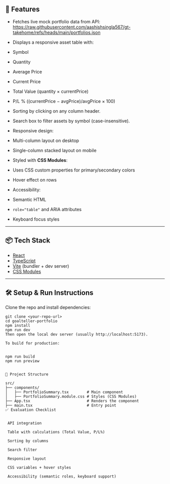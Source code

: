 

## 🚀 Features

- Fetches live mock portfolio data from API:
https://raw.githubusercontent.com/aashishsingla567/gt-takehome/refs/heads/main/portfolios.json


- Displays a responsive asset table with:
- Symbol
- Quantity
- Average Price
- Current Price
- Total Value (quantity × currentPrice)
- P/L % ((currentPrice − avgPrice)/avgPrice × 100)
- Sorting by clicking on any column header.
- Search box to filter assets by symbol (case-insensitive).
- Responsive design:
- Multi-column layout on desktop
- Single-column stacked layout on mobile
- Styled with **CSS Modules**:
- Uses CSS custom properties for primary/secondary colors
- Hover effect on rows
- Accessibility:
- Semantic HTML
- `role="table"` and ARIA attributes
- Keyboard focus styles

---

## 📦 Tech Stack

- [React](https://react.dev/)
- [TypeScript](https://www.typescriptlang.org/)
- [Vite](https://vitejs.dev/) (bundler + dev server)
- [CSS Modules](https://github.com/css-modules/css-modules)

---

## 🛠️ Setup & Run Instructions

Clone the repo and install dependencies:

```
git clone <your-repo-url>
cd goalteller-portfolio
npm install
npm run dev
Then open the local dev server (usually http://localhost:5173).

To build for production:


npm run build
npm run preview


📂 Project Structure

src/
├── components/
│   ├── PortfolioSummary.tsx        # Main component
│   ├── PortfolioSummary.module.css # Styles (CSS Modules)
├── App.tsx                         # Renders the component
├── main.tsx                        # Entry point
✅ Evaluation Checklist


 API integration

 Table with calculations (Total Value, P/L%)

 Sorting by columns

 Search filter

 Responsive layout

 CSS variables + hover styles

 Accessibility (semantic roles, keyboard support)



